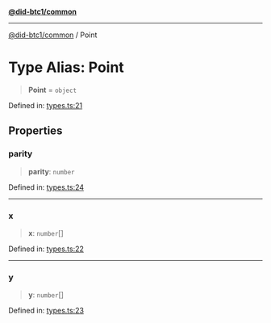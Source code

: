 [**@did-btc1/common**](../README.md)

***

[@did-btc1/common](../globals.md) / Point

# Type Alias: Point

> **Point** = `object`

Defined in: [types.ts:21](https://github.com/dcdpr/did-btc1-js/blob/751aedd75738c26882a2149e644ae32b9e424707/packages/common/src/types.ts#L21)

## Properties

### parity

> **parity**: `number`

Defined in: [types.ts:24](https://github.com/dcdpr/did-btc1-js/blob/751aedd75738c26882a2149e644ae32b9e424707/packages/common/src/types.ts#L24)

***

### x

> **x**: `number`[]

Defined in: [types.ts:22](https://github.com/dcdpr/did-btc1-js/blob/751aedd75738c26882a2149e644ae32b9e424707/packages/common/src/types.ts#L22)

***

### y

> **y**: `number`[]

Defined in: [types.ts:23](https://github.com/dcdpr/did-btc1-js/blob/751aedd75738c26882a2149e644ae32b9e424707/packages/common/src/types.ts#L23)
